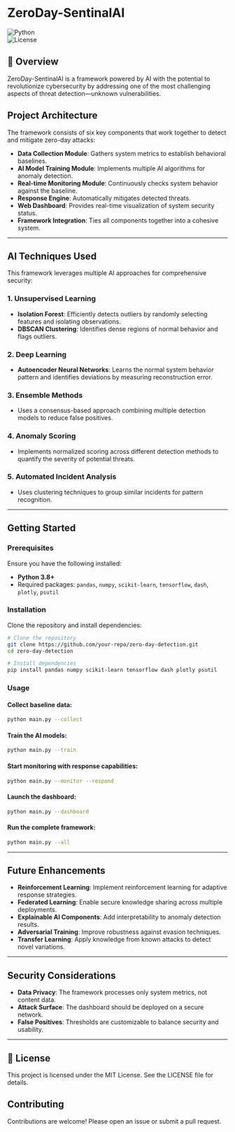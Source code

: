 # ZeroDay-SentinalAI

![Python](https://img.shields.io/badge/Python-3.8%2B-green.svg)  
![License](https://img.shields.io/badge/License-MIT-brightgreen.svg)  

## **📌 Overview** 
ZeroDay-SentinalAI is a framework powered by AI with the potential to revolutionize cybersecurity by addressing one of the most challenging aspects of threat detection—unknown vulnerabilities.

## Project Architecture
The framework consists of six key components that work together to detect and mitigate zero-day attacks:

- **Data Collection Module**: Gathers system metrics to establish behavioral baselines.
- **AI Model Training Module**: Implements multiple AI algorithms for anomaly detection.
- **Real-time Monitoring Module**: Continuously checks system behavior against the baseline.
- **Response Engine**: Automatically mitigates detected threats.
- **Web Dashboard**: Provides real-time visualization of system security status.
- **Framework Integration**: Ties all components together into a cohesive system.

---

## AI Techniques Used
This framework leverages multiple AI approaches for comprehensive security:

### 1. Unsupervised Learning
- **Isolation Forest**: Efficiently detects outliers by randomly selecting features and isolating observations.
- **DBSCAN Clustering**: Identifies dense regions of normal behavior and flags outliers.

### 2. Deep Learning
- **Autoencoder Neural Networks**: Learns the normal system behavior pattern and identifies deviations by measuring reconstruction error.

### 3. Ensemble Methods
- Uses a consensus-based approach combining multiple detection models to reduce false positives.

### 4. Anomaly Scoring
- Implements normalized scoring across different detection methods to quantify the severity of potential threats.

### 5. Automated Incident Analysis
- Uses clustering techniques to group similar incidents for pattern recognition.

---

## Getting Started

### Prerequisites
Ensure you have the following installed:
- **Python 3.8+**
- Required packages: `pandas`, `numpy`, `scikit-learn`, `tensorflow`, `dash`, `plotly`, `psutil`

### Installation
Clone the repository and install dependencies:
```bash
# Clone the repository
git clone https://github.com/your-repo/zero-day-detection.git
cd zero-day-detection

# Install dependencies
pip install pandas numpy scikit-learn tensorflow dash plotly psutil
```

### Usage
#### Collect baseline data:
```bash
python main.py --collect
```

#### Train the AI models:
```bash
python main.py --train
```

#### Start monitoring with response capabilities:
```bash
python main.py --monitor --respond
```

#### Launch the dashboard:
```bash
python main.py --dashboard
```

#### Run the complete framework:
```bash
python main.py --all
```

---

## Future Enhancements
- **Reinforcement Learning**: Implement reinforcement learning for adaptive response strategies.
- **Federated Learning**: Enable secure knowledge sharing across multiple deployments.
- **Explainable AI Components**: Add interpretability to anomaly detection results.
- **Adversarial Training**: Improve robustness against evasion techniques.
- **Transfer Learning**: Apply knowledge from known attacks to detect novel variations.

---

## Security Considerations
- **Data Privacy**: The framework processes only system metrics, not content data.
- **Attack Surface**: The dashboard should be deployed on a secure network.
- **False Positives**: Thresholds are customizable to balance security and usability.

---

## 📜 License
This project is licensed under the MIT License. See the LICENSE file for details.

## Contributing
Contributions are welcome! Please open an issue or submit a pull request.
